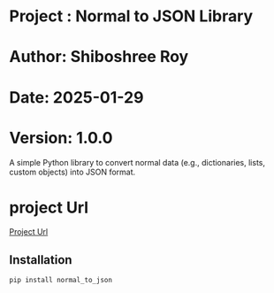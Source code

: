 # Project : Normal to JSON Library
# Author: Shiboshree Roy
# Date: 2025-01-29
# Version: 1.0.0

A simple Python library to convert normal data (e.g., dictionaries, lists, custom objects) into JSON format.
# project Url 
[Project Url ](https://pypi.org/project/normal-to-json/)

## Installation

```bash
pip install normal_to_json